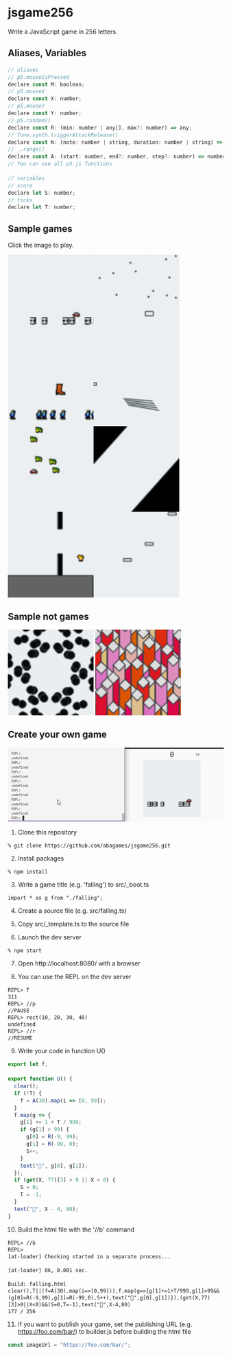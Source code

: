 # jsgame256

Write a JavaScript game in 256 letters.

## Aliases, Variables

```javascript
// aliases
// p5.mouseIsPressed
declare const M: boolean;
// p5.mouseX
declare const X: number;
// p5.mouseY
declare const Y: number;
// p5.random()
declare const R: (min: number | any[], max?: number) => any;
// Tone.synth.triggerAttackRelease()
declare const N: (note: number | string, duration: number | string) => void;
// _.range()
declare const A: (start: number, end?: number, step?: number) => number[];
// You can use all p5.js functions

// variables
// score
declare let S: number;
// ticks
declare let T: number;
```

## Sample games

Click the image to play.

<a href="https://abagames.github.io/jsgame256/springcar.html"><img src="https://raw.githubusercontent.com/abagames/jsgame256/master/docs/springcar.png" alt="springcar" align="left"></a>

<a href="https://abagames.github.io/jsgame256/snowdrop.html"><img src="https://raw.githubusercontent.com/abagames/jsgame256/master/docs/snowdrop.png" alt="snowdrop" align="left"></a>

<a href="https://abagames.github.io/jsgame256/fallingboot.html"><img src="https://raw.githubusercontent.com/abagames/jsgame256/master/docs/fallingboot.png" alt="fallingboot" align="left"></a>

<a href="https://abagames.github.io/jsgame256/lineart.html"><img src="https://raw.githubusercontent.com/abagames/jsgame256/master/docs/lineart.png" alt="lineart" align="left"></a>

<a href="https://abagames.github.io/jsgame256/inoutcar.html"><img src="https://raw.githubusercontent.com/abagames/jsgame256/master/docs/inoutcar.png" alt="inoutcar" align="left"></a>

<a href="https://abagames.github.io/jsgame256/boxpress.html"><img src="https://raw.githubusercontent.com/abagames/jsgame256/master/docs/boxpress.png" alt="boxpress" align="left"></a>

<a href="https://abagames.github.io/jsgame256/piyopoyon.html"><img src="https://raw.githubusercontent.com/abagames/jsgame256/master/docs/piyopoyon.png" alt="piyopoyon" align="left"></a>

<a href="https://abagames.github.io/jsgame256/sinebomb.html"><img src="https://raw.githubusercontent.com/abagames/jsgame256/master/docs/sinebomb.png" alt="sinebomb"></a>

## Sample not games

<a href="https://abagames.github.io/jsgame256/kaleido.html"><img src="https://raw.githubusercontent.com/abagames/jsgame256/master/docs/kaleido.gif" alt="pillars"></a>
<a href="https://abagames.github.io/jsgame256/pillars.html"><img src="https://raw.githubusercontent.com/abagames/jsgame256/master/docs/pillars.gif" alt="pillars"></a>

## Create your own game

![REPL screenshot](https://raw.githubusercontent.com/abagames/jsgame256/master/repl_screenshot.gif)

1.  Clone this repository

```
% git clone https://github.com/abagames/jsgame256.git
```

2.  Install packages

```
% npm install
```

3.  Write a game title (e.g. 'falling') to src/\_boot.ts

```
import * as g from "./falling";
```

4.  Create a source file (e.g. src/falling.ts)

5.  Copy src/\_template.ts to the source file

6.  Launch the dev server

```
% npm start
```

7.  Open http://localhost:8080/ with a browser

8.  You can use the REPL on the dev server

```
REPL> T
311
REPL> //p
//PAUSE
REPL> rect(10, 20, 30, 40)
undefined
REPL> //r
//RESUME
```

9.  Write your code in function U()

```javascript
export let f;

export function U() {
  clear();
  if (!T) {
    f = A(30).map(i => [0, 99]);
  }
  f.map(g => {
    g[1] += 1 + T / 999;
    if (g[1] > 99) {
      g[0] = R(-9, 99);
      g[1] = R(-99, 0);
      S++;
    }
    text("🏀", g[0], g[1]);
  });
  if (get(X, 77)[3] > 0 || X < 0) {
    S = 0;
    T = -1;
  }
  text("🦑", X - 4, 80);
}
```

10. Build the html file with the '//b' command

```
REPL> //b
REPL>
[at-loader] Checking started in a separate process...

[at-loader] Ok, 0.001 sec.

Build: falling.html
clear(),T||(f=A(30).map(i=>[0,99])),f.map(g=>{g[1]+=1+T/999,g[1]>99&&(g[0]=R(-9,99),g[1]=R(-99,0),S++),text("🏀",g[0],g[1])}),(get(X,77)[3]>0||X<0)&&(S=0,T=-1),text("🦑",X-4,80)
177 / 256
```

11. If you want to publish your game, set the publishing URL (e.g. https://foo.com/bar/) to builder.js before building the html file

```javascript
const imageUrl = "https://foo.com/bar/";
```
